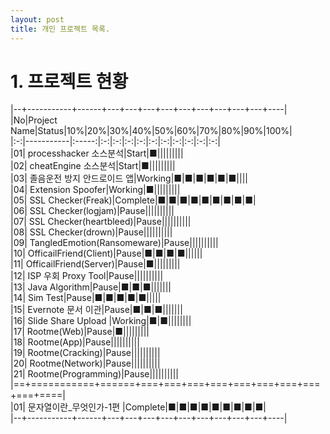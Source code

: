 ```yaml
---
layout: post
title: 개인 프로젝트 목록.
---
```



# 1. 프로젝트 현황

|--+-----------+------+---+---+---+---+---+---+---+---+---+----|  
|No|Project Name|Status|10%|20%|30%|40%|50%|60%|70%|80%|90%|100%|  
|:-:|-----------|:-----:|:-:|:-:|:-:|:-:|:-:|:-:|:-:|:-:|:-:|:-:|  
|01| processhacker 소스분석|Start|■|||||||||    
|02| cheatEngine 소스분석|Start|■|||||||||    
|03| 졸음운전 방지 안드로이드 앱|Working|■|■|■|■|■|■||||   
|04| Extension Spoofer|Working|■|||||||||   
|05| SSL Checker(Freak)|Complete|■|■|■|■|■|■|■|■|■|   
|06| SSL Checker(logjam)|Pause||||||||||   
|07| SSL Checker(heartbleed)|Pause||||||||||   
|08| SSL Checker(drown)|Pause||||||||||   
|09| TangledEmotion(Ransomeware)|Pause||||||||||   
|10| OfficailFriend(Client)|Pause|■|■|■|■||||||   
|11| OfficailFriend(Server)|Pause|■|||||||||   
|12| ISP 우회 Proxy Tool|Pause||||||||||   
|13| Java Algorithm|Pause|■|■|■|||||||   
|14| Sim Test|Pause|■|■|■|■|■|||||   
|15| Evernote 문서 이관|Pause|■|■|■|||||||   
|16| Slide Share Upload |Working|■|■||||||||   
|17| Rootme(Web)|Pause|■|||||||||   
|18| Rootme(App)|Pause||||||||||   
|19| Rootme(Cracking)|Pause||||||||||   
|20| Rootme(Network)|Pause||||||||||   
|21| Rootme(Programming)|Pause||||||||||   
|==+===========+======+===+===+===+===+===+===+===+===+===+====|  
|01| 문자열이란_무엇인가-1편 |Complete|■|■|■|■|■|■|■|■|■|    
|--+-----------+------+---+---+---+---+---+---+---+---+---+----|  
